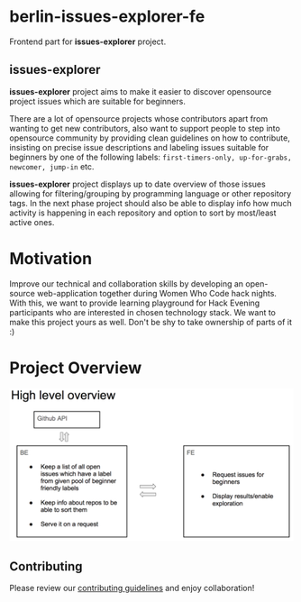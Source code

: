 # berlin-issues-explorer-fe

Frontend part for **issues-explorer** project.
 

## issues-explorer

 **issues-explorer** project aims to make it easier to discover opensource project issues which are suitable for beginners.

There are a lot of opensource projects whose contributors apart from wanting to get new contributors, also want to support people to step into opensource community by providing clean guidelines on how to contribute, insisting on precise issue descriptions and labeling issues suitable for beginners by one of the following labels: `first-timers-only, up-for-grabs, newcomer, jump-in` etc.
  
**issues-explorer** project displays up to date overview of those issues allowing for filtering/grouping by programming language or other repository tags. In the next phase project should also be able to display info how much activity is happening in each repository and option to sort by most/least active ones.

# Motivation

Improve our technical and collaboration skills by developing an open-source web-application together during Women Who Code hack nights.
With this, we want to provide learning playground for Hack Evening participants who are interested in chosen technology stack. We want to make this project yours as well. Don't be shy to take ownership of parts of it :)

# Project Overview

![project components](project_overview.png)

## Contributing

Please review our [contributing guidelines](CONTRIBUTING.md) and enjoy collaboration! 
